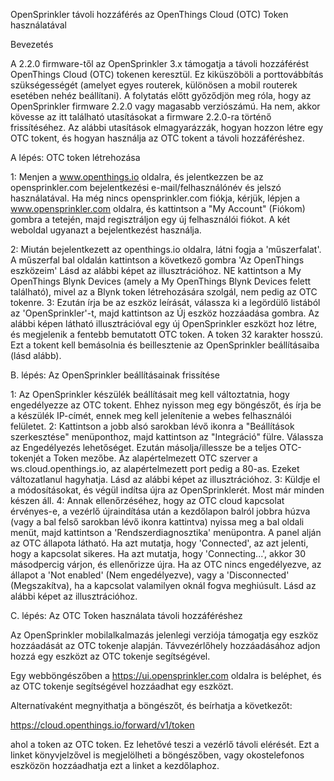 OpenSprinkler távoli hozzáférés az OpenThings Cloud (OTC) Token használatával

Bevezetés

A 2.2.0 firmware-től az OpenSprinkler 3.x támogatja a távoli hozzáférést OpenThings Cloud (OTC) tokenen keresztül. Ez kiküszöböli a porttovábbítás szükségességét (amelyet egyes routerek, különösen a mobil routerek esetében nehéz beállítani). A folytatás előtt győződjön meg róla, hogy az OpenSprinkler firmware 2.2.0 vagy magasabb verziószámú. Ha nem, akkor kövesse az itt található utasításokat a firmware 2.2.0-ra történő frissítéséhez. Az alábbi utasítások elmagyarázzák, hogyan hozzon létre egy OTC tokent, és hogyan használja az OTC tokent a távoli hozzáféréshez.

A lépés: OTC token létrehozása

 1:   Menjen a www.openthings.io oldalra, és jelentkezzen be az opensprinkler.com bejelentkezési e-mail/felhasználónév és jelszó használatával. Ha még nincs opensprinkler.com fiókja, kérjük, lépjen a www.opensprinkler.com oldalra, és kattintson a "My Account" (Fiókom) gombra a tetején, majd regisztráljon egy új felhasználói fiókot. A két weboldal ugyanazt a bejelentkezést használja.

 2:   Miután bejelentkezett az openthings.io oldalra, látni fogja a 'műszerfalat'. A műszerfal bal oldalán kattintson a következő gombra
    'Az OpenThings eszközeim'
    Lásd az alábbi képet az illusztrációhoz.
    NE kattintson a My OpenThings Blynk Devices (amely a My OpenThings Blynk Devices felett található), mivel az a Blynk token létrehozására szolgál, nem pedig az OTC tokenre. 
  3:  Ezután írja be az eszköz leírását, válassza ki a legördülő listából az 'OpenSprinkler'-t, majd kattintson az Új eszköz hozzáadása gombra. Az alábbi képen látható illusztrációval egy új OpenSprinkler eszközt hoz létre, és megjelenik a fentebb bemutatott OTC token. A token 32 karakter hosszú. Ezt a tokent kell bemásolnia és beillesztenie az OpenSprinkler beállításaiba (lásd alább).

B. lépés: Az OpenSprinkler beállításainak frissítése

  1:  Az OpenSprinkler készülék beállításait meg kell változtatnia, hogy engedélyezze az OTC tokent. Ehhez nyisson meg egy böngészőt, és írja be a készülék IP-címét, ennek meg kell jelenítenie a webes felhasználói felületet.
  2:  Kattintson a jobb alsó sarokban lévő ikonra a "Beállítások szerkesztése" menüponthoz, majd kattintson az "Integráció" fülre. Válassza az Engedélyezés lehetőséget. Ezután másolja/illessze be a teljes OTC-tokenjét a Token mezőbe. Az alapértelmezett OTC szerver a ws.cloud.openthings.io, az alapértelmezett port pedig a 80-as. Ezeket változatlanul hagyhatja. Lásd az alábbi képet az illusztrációhoz.
  3:  Küldje el a módosításokat, és végül indítsa újra az OpenSprinklerét. Most már minden készen áll.
  4:  Annak ellenőrzéséhez, hogy az OTC cloud kapcsolat érvényes-e, a vezérlő újraindítása után a kezdőlapon balról jobbra húzva (vagy a bal felső sarokban lévő ikonra kattintva) nyissa meg a bal oldali menüt, majd kattintson a 'Rendszerdiagnosztika' menüpontra. A panel alján az OTC állapota látható. Ha azt mutatja, hogy 'Connected', az azt jelenti, hogy a kapcsolat sikeres. Ha azt mutatja, hogy 'Connecting...', akkor 30 másodpercig várjon, és ellenőrizze újra. Ha az OTC nincs engedélyezve, az állapot a 'Not enabled' (Nem engedélyezve), vagy a 'Disconnected' (Megszakítva), ha a kapcsolat valamilyen oknál fogva meghiúsult. Lásd az alábbi képet az illusztrációhoz.

C. lépés: Az OTC Token használata távoli hozzáféréshez

Az OpenSprinkler mobilalkalmazás jelenlegi verziója támogatja egy eszköz hozzáadását az OTC tokenje alapján. Távvezérlőhely hozzáadásához adjon hozzá egy eszközt az OTC tokenje segítségével.

Egy webböngészőben a https://ui.opensprinkler.com oldalra is beléphet, és az OTC tokenje segítségével hozzáadhat egy eszközt.


Alternatívaként megnyithatja a böngészőt, és beírhatja a következőt:

https://cloud.openthings.io/forward/v1/token

ahol a token az OTC token. Ez lehetővé teszi a vezérlő távoli elérését. Ezt a linket könyvjelzővel is megjelölheti a böngészőben, vagy okostelefonos eszközön hozzáadhatja ezt a linket a kezdőlaphoz.
